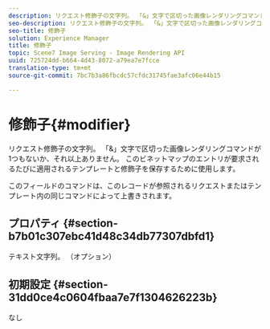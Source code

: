 ```yaml
---
description: リクエスト修飾子の文字列。 「&」文字で区切った画像レンダリングコマンドが1つもないか、それ以上ありません。 このビネットマップのエントリが要求されるたびに適用されるテンプレートと修飾子を保存するために使用します。
seo-description: リクエスト修飾子の文字列。 「&」文字で区切った画像レンダリングコマンドが1つもないか、それ以上ありません。 このビネットマップのエントリが要求されるたびに適用されるテンプレートと修飾子を保存するために使用します。
seo-title: 修飾子
solution: Experience Manager
title: 修飾子
topic: Scene7 Image Serving - Image Rendering API
uuid: 725724dd-b664-4d43-8072-a79ea7e7fcce
translation-type: tm+mt
source-git-commit: 7bc7b3a86fbcdc57cfdc31745fae3afc06e44b15

---
```



# 修飾子{#modifier}

リクエスト修飾子の文字列。 「&amp;」文字で区切った画像レンダリングコマンドが1つもないか、それ以上ありません。 このビネットマップのエントリが要求されるたびに適用されるテンプレートと修飾子を保存するために使用します。

このフィールドのコマンドは、このレコードが参照されるリクエストまたはテンプレート内の同じコマンドによって上書きされます。

## プロパティ {#section-b7b01c307ebc41d48c34db77307dbfd1}

テキスト文字列。 （オプション）

## 初期設定 {#section-31dd0ce4c0604fbaa7e7f1304626223b}

なし
